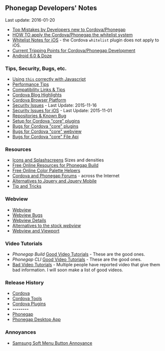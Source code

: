 ## Phonegap Developers' Notes ##
Last update: 2016-01-20

* [Top Mistakes by Developers new to Cordova/Phonegap](new-to-Phonegap.md)
* [HOW TO apply the Cordova/Phonegap the whitelist system](https://github.com/jessemonroy650/top-phonegap-mistakes/blob/master/the-whitelist-system.md)
* [Whitelist Notes for iOS](whitelist-ios-notes.md) - the Cordova `whitelist` plugin does not apply to iOS.
* [Current Tripping Points for Cordova/Phonegap Development](current-tripping-points.md)
* [Android 6.0 &amp; Doze](android-doze.md)

### Tips, Security, Bugs, etc. ###

* [Using `this` correctly with Javascript](using-this-correctly.md)
* [Performance Tips](get-performance.md)
* [Compatibility Links &amp; Tips](get-compatible.md)
* [Cordova Blog Highlights](cordova-blog-highlights.md)
* [Cordova Browser Platform](browser-platform.md)
* [Security Issues](security-issues.md) - Last Update: 2015-11-16
* [Security Issues for iOS](security-issues-ios.md) - Last Update: 2015-11-01
* [Repositories &amp; Known Bug](bugs.md)
* [Setup for Cordova "core" plugins](plugins-core-setup.md)
* [Bugs for Cordova "core" plugins](plugins-core-bugs.md)
* [Bugs for Cordova "core" webview](core-bugs/plugins-core-bugs-webview.md)
* [Bugs for Cordova "core" File Api](core-bugs/plugins-core-bugs-file.md)

### Resources ###

* [Icons and Splashscreens](icons-splashscreens.md) Sizes and densities
* [Free Online Resources for Phonegap Build](free-online-resources.md)
* [Free Online Color Palette Helpers](extended/color-palette-helpers.md)
* [Cordova and Phonegap Forums](cordova-phonegap-forums.md) - across the Internet
* [Alternatives to Jquery and Jquery Mobile](alternatives-to-jquery-mobile.md)
* [Tip and Tricks](tips-and-tricks.md)

### Webview ###

* [Webview](webview.md)
* [Webview Bugs](webview-bugs.md)
* [Webview Details](webview-details.md)
* [Alternatives to the stock *webview*](webview-alternatives.md)
* [Webview and Viewport](webview-viewport.md)

### Video Tutorials ####

* *Phonegap Build* [Good Video Tutorials](video-reviews/video-tutorials-good-build.md) - These are the good ones.
* *Phonegap CLI* [Good Video Tutorials](video-reviews/video-tutorials-good-cli.md) - These are the good ones.
* [Bad Video Tutorials](video-reviews/video-tutorials-bad.md) - Multiple people have reported video that give them bad information. I will soon make a list of good videos.

### Release History ###

* [Cordova](history/cordova.md)
* [Cordova Tools](history/cordova-tools.md)
* [Cordova Plugins](history/cordova-plugins.md)
* **--------**
* [Phonegap](history/phonegap.md)
* [Phonegap Desktop App](history/phonegap-desktop.md)

### Annoyances ###

* [Samsung Soft Menu Button Annoyance](annoyances/SamsungMenuButton.md)
